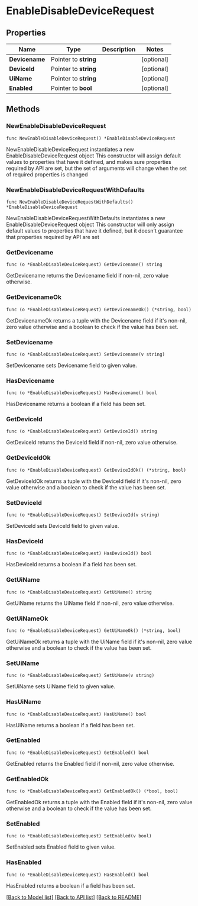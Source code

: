 # EnableDisableDeviceRequest

## Properties

Name | Type | Description | Notes
------------ | ------------- | ------------- | -------------
**Devicename** | Pointer to **string** |  | [optional] 
**DeviceId** | Pointer to **string** |  | [optional] 
**UiName** | Pointer to **string** |  | [optional] 
**Enabled** | Pointer to **bool** |  | [optional] 

## Methods

### NewEnableDisableDeviceRequest

`func NewEnableDisableDeviceRequest() *EnableDisableDeviceRequest`

NewEnableDisableDeviceRequest instantiates a new EnableDisableDeviceRequest object
This constructor will assign default values to properties that have it defined,
and makes sure properties required by API are set, but the set of arguments
will change when the set of required properties is changed

### NewEnableDisableDeviceRequestWithDefaults

`func NewEnableDisableDeviceRequestWithDefaults() *EnableDisableDeviceRequest`

NewEnableDisableDeviceRequestWithDefaults instantiates a new EnableDisableDeviceRequest object
This constructor will only assign default values to properties that have it defined,
but it doesn't guarantee that properties required by API are set

### GetDevicename

`func (o *EnableDisableDeviceRequest) GetDevicename() string`

GetDevicename returns the Devicename field if non-nil, zero value otherwise.

### GetDevicenameOk

`func (o *EnableDisableDeviceRequest) GetDevicenameOk() (*string, bool)`

GetDevicenameOk returns a tuple with the Devicename field if it's non-nil, zero value otherwise
and a boolean to check if the value has been set.

### SetDevicename

`func (o *EnableDisableDeviceRequest) SetDevicename(v string)`

SetDevicename sets Devicename field to given value.

### HasDevicename

`func (o *EnableDisableDeviceRequest) HasDevicename() bool`

HasDevicename returns a boolean if a field has been set.

### GetDeviceId

`func (o *EnableDisableDeviceRequest) GetDeviceId() string`

GetDeviceId returns the DeviceId field if non-nil, zero value otherwise.

### GetDeviceIdOk

`func (o *EnableDisableDeviceRequest) GetDeviceIdOk() (*string, bool)`

GetDeviceIdOk returns a tuple with the DeviceId field if it's non-nil, zero value otherwise
and a boolean to check if the value has been set.

### SetDeviceId

`func (o *EnableDisableDeviceRequest) SetDeviceId(v string)`

SetDeviceId sets DeviceId field to given value.

### HasDeviceId

`func (o *EnableDisableDeviceRequest) HasDeviceId() bool`

HasDeviceId returns a boolean if a field has been set.

### GetUiName

`func (o *EnableDisableDeviceRequest) GetUiName() string`

GetUiName returns the UiName field if non-nil, zero value otherwise.

### GetUiNameOk

`func (o *EnableDisableDeviceRequest) GetUiNameOk() (*string, bool)`

GetUiNameOk returns a tuple with the UiName field if it's non-nil, zero value otherwise
and a boolean to check if the value has been set.

### SetUiName

`func (o *EnableDisableDeviceRequest) SetUiName(v string)`

SetUiName sets UiName field to given value.

### HasUiName

`func (o *EnableDisableDeviceRequest) HasUiName() bool`

HasUiName returns a boolean if a field has been set.

### GetEnabled

`func (o *EnableDisableDeviceRequest) GetEnabled() bool`

GetEnabled returns the Enabled field if non-nil, zero value otherwise.

### GetEnabledOk

`func (o *EnableDisableDeviceRequest) GetEnabledOk() (*bool, bool)`

GetEnabledOk returns a tuple with the Enabled field if it's non-nil, zero value otherwise
and a boolean to check if the value has been set.

### SetEnabled

`func (o *EnableDisableDeviceRequest) SetEnabled(v bool)`

SetEnabled sets Enabled field to given value.

### HasEnabled

`func (o *EnableDisableDeviceRequest) HasEnabled() bool`

HasEnabled returns a boolean if a field has been set.


[[Back to Model list]](../README.md#documentation-for-models) [[Back to API list]](../README.md#documentation-for-api-endpoints) [[Back to README]](../README.md)


